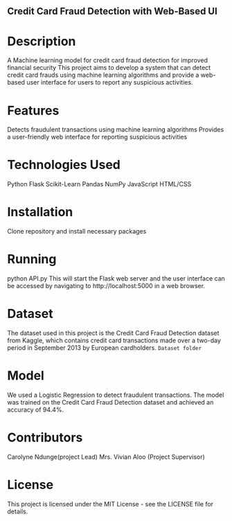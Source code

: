 ## Credit Card Fraud Detection with Web-Based UI

# Description
A Machine learning model for credit card fraud detection for improved financial security
This project aims to develop a system that can detect credit card frauds using machine learning algorithms and provide a web-based user interface for users to report any suspicious activities.

# Features
Detects fraudulent transactions using machine learning algorithms
Provides a user-friendly web interface for reporting suspicious activities

# Technologies Used
Python
Flask
Scikit-Learn
Pandas
NumPy
JavaScript
HTML/CSS
# Installation
Clone repository and install necessary packages

# Running 
python API.py
This will start the Flask web server and the user interface can be accessed by navigating to http://localhost:5000 in a web browser.

# Dataset
The dataset used in this project is the Credit Card Fraud Detection dataset from Kaggle, which contains credit card transactions made over a two-day period in September 2013 by European cardholders.
`Dataset folder`

# Model
We used a Logistic Regression to detect fraudulent transactions. The model was trained on the Credit Card Fraud Detection dataset and achieved an accuracy of 94.4%.

# Contributors
Carolyne Ndunge(project Lead)
Mrs. Vivian Aloo (Project Supervisor)

# License
This project is licensed under the MIT License - see the LICENSE file for details.
